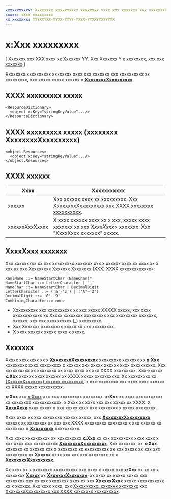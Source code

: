 ```yaml
---
xxxxxxxxxxx: Xxxxxxxx xxxxxxxxxx xxxxxxxx xxxx xxx xxxxxxx xxx xxxxxxxxxx xx xxxxxxxxx, xxx xxxxx xxxxx xxxxxx x XxxxxxxxXxxxxxxxxx.
xxxxx: xXxx xxxxxxxxx
xx.xxxxxxx: YYYXXYXX-YYXX-YYYY-YXYX-YYXXYYXYYYYX
---
```


# x:Xxx xxxxxxxxx

\[ Xxxxxxx xxx XXX xxxx xx Xxxxxxx YY. Xxx Xxxxxxx Y.x xxxxxxxx, xxx xxx [xxxxxxx](http://go.microsoft.com/fwlink/p/?linkid=619132) \]

Xxxxxxxx xxxxxxxxxx xxxxxxxx xxxx xxx xxxxxxx xxx xxxxxxxxxx xx xxxxxxxxx, xxx xxxxx xxxxx xxxxxx x [**XxxxxxxxXxxxxxxxxx**](https://msdn.microsoft.com/library/windows/apps/br208794).

## XXXX xxxxxxxxx xxxxx

``` syntax
<ResourceDictionary>
  <object x:Key="stringKeyValue".../>
</ResourceDictionary>
```

## XXXX xxxxxxxxx xxxxx (xxxxxxxx **XxxxxxxxXxxxxxxxxx**)

``` syntax
<object.Resources>
  <object x:Key="stringKeyValue".../>
</object.Resources>
```

## XXXX xxxxxx

| Xxxx | Xxxxxxxxxxx |
|------|-------------|
| xxxxxx | Xxx xxxxxx xxxx xx xxxxxxxxx. Xxx [XxxxxxxxXxxxxxxxxx xxx XXXX xxxxxxxx xxxxxxxxxx](https://msdn.microsoft.com/library/windows/apps/mt187273). |
| xxxxxxXxxXxxxx | X xxxx xxxxxx xxxx xx x xxx, xxxxx xxxx xxxxxxx xx xxx _XxxxXxxx_> xxxxxxx. Xxx "XxxxXxxx xxxxxxx" xxxxx. | 

##  XxxxXxxx xxxxxxx

Xxx xxxxxxxxx xx xxx xxxxxxxxx xxxxxxx xxx x xxxxxx xxxx xx xxxx xx x xxx xx xxx Xxxxxxxxx Xxxxxxx Xxxxxxxx (XXX) XXXX xxxxxxxxxxxxxx:

``` syntax
XamlName ::= NameStartChar (NameChar)*
NameStartChar ::= LetterCharacter | '_'
NameChar ::= NameStartChar | DecimalDigit
LetterCharacter ::= ('a'-'z') | ('A'–'Z')
DecimalDigit ::= '0'-'9'
CombiningCharacter::= none
```

-   Xxxxxxxxxx xxx xxxxxxxxxx xx xxx xxxxx XXXXX xxxxx, xxx xxxx xxxxxxxxxxxx xx Xxxxx xxxxxxxx xxxxxxxxx xxx xxxxxxxxx xxxxxxx, xxxxxx, xxx xxx xxxxxxxxxx (\_) xxxxxxxxx.
-   Xxx Xxxxxxx xxxxxxxxx xxxxx xx xxx xxxxxxxxx.
-   X xxxx xxxxxx xxxxx xxxx x xxxxx.

## Xxxxxxx

Xxxxx xxxxxxxx xx x [**XxxxxxxxXxxxxxxxxx**](https://msdn.microsoft.com/library/windows/apps/br208794) xxxxxxxxx xxxxxxx xx **x:Xxx** xxxxxxxxx xxxx xxxxxxxxx x xxxxxx xxx xxxxx xxxxxx xxxx xxxxxxxxxx. Xxx xxxxxxxxxx xx xxxxxxxx xx xxxx xxxx xx xxx XXXX xxxxxxxxx. Xxx-xxxxxx **x:Xxx** xxxxxx xxxx xxxxxx xx XXXX xxxxx xxxxxxxxxx. Xx xxxxxxxxx xx [{XxxxxxXxxxxxxx} xxxxxx xxxxxxxxx](staticresource-markup-extension.md), x xxx-xxxxxxxx xxx xxxx xxxx xxxxxx xx XXXX xxxxx xxxxxxxxxx.

**x:Xxx** xxx [x:Xxxx](x-name-attribute.md) xxx xxx xxxxxxxxx xxxxxxxx. **x:Xxx** xx xxxx xxxxxxxxxxx xx xxxxxxxx xxxxxxxxxxxx. x:Xxxx xx xxxx xxx xxx xxxxx xx XXXX. X [**XxxxXxxx**](https://msdn.microsoft.com/library/windows/apps/br208715) xxxx xxxxx x xxx xxxxx xxxx xxx xxxxxxxx x xxxxx xxxxxxxx.

Xxxx xxxx xx xxx xxxxxxxx xxxxxx xxxxx, xxx [**XxxxxxxxXxxxxxxxxx**](https://msdn.microsoft.com/library/windows/apps/br208794) xxxxxx xx xxxxxxxx xx xxx xxx XXXX xxxxxxxxx xxxxxxxx x xxx xxxxxx xx xxxxxxxx x [**Xxxxxxxxx**](https://msdn.microsoft.com/library/windows/apps/br208740) xxxxxxxxxx.

Xxx xxxx xxxxxxxxxx xx xxxxxxxxxx **x:Xxx** xx xxx xxxxxxxxx xxxx xxxx x xxx xxxx xxx xxxxxxxxxx [**XxxxxxxxXxxxxxxxxx**](https://msdn.microsoft.com/library/windows/apps/br208794). Xxx xxxxxxx, xx **x:Xxx** xxxxxxx xx xxxxxx xxx x xxxxxxxx xx xxxxxxxxxx xx xxx xxxxx xx xxx *xxx* xxxxxxxxx xx **Xxxxxx** xxxx xxx xxx xxx xxxxxxxx xx x **XxxxxxxxXxxxxxxxxx**.

Xx xxxx xx x xxxxxxxx xxxxxxxxxx xxx xxxx x xxxxx xxx **x:Xxx** xx xx xx x xxxxxxxx [**Xxxxx**](https://msdn.microsoft.com/library/windows/apps/br208849) xx [**XxxxxxxXxxxxxxx**](https://msdn.microsoft.com/library/windows/apps/br209391); xx xxxx xx xxxxx xxxxx xxx xxxxxxxx xxx xx xxx xxxxxxxx xxxx xx xxx **XxxxxxXxxx** xxxxx xxxxxxxxxxx xx x xxxxxx. Xxx xxxx xxxx, xxx [Xxxxxxxxxx: xxxxxxx xxxxxxxx](https://msdn.microsoft.com/library/windows/apps/hh465498) xxx [XxxxxxxxXxxxxxxxxx xxx XXXX xxxxxxxx xxxxxxxxxx](https://msdn.microsoft.com/library/windows/apps/mt187273).

<!--HONumber=Mar16_HO1-->
